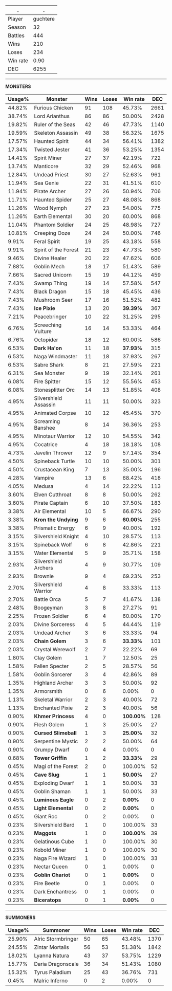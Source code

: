 .|.
|-|-
Player|guchtere
Season|32
Battles|444
Wins|210
Loses|234
Win rate|0.90
DEC|6255

---
**MONSTERS**

Usage%|Monster|Wins|Loses|Win rate|DEC|
-|-|-|-|-|-|
44.82%|Furious Chicken|91|108|45.73%|2661|
38.74%|Lord Arianthus|86|86|50.00%|2428|
19.82%|Ruler of the Seas|42|46|47.73%|1140|
19.59%|Skeleton Assassin|49|38|56.32%|1675|
17.57%|Haunted Spirit|44|34|56.41%|1382|
17.34%|Twisted Jester|41|36|53.25%|1354|
14.41%|Spirit Miner|27|37|42.19%|722|
13.74%|Manticore|32|29|52.46%|968|
12.84%|Undead Priest|30|27|52.63%|961|
11.94%|Sea Genie|22|31|41.51%|610|
11.94%|Pirate Archer|27|26|50.94%|706|
11.71%|Haunted Spider|25|27|48.08%|868|
11.26%|Wood Nymph|27|23|54.00%|775|
11.26%|Earth Elemental|30|20|60.00%|868|
11.04%|Phantom Soldier|24|25|48.98%|727|
10.81%|Creeping Ooze|24|24|50.00%|746|
9.91%|Feral Spirit|19|25|43.18%|558|
9.91%|Spirit of the Forest|21|23|47.73%|580|
9.46%|Divine Healer|20|22|47.62%|606|
7.88%|Goblin Mech|18|17|51.43%|589|
7.66%|Sacred Unicorn|15|19|44.12%|459|
7.43%|Swamp Thing|19|14|57.58%|547|
7.43%|Black Dragon|15|18|45.45%|436|
7.43%|Mushroom Seer|17|16|51.52%|482|
7.43%|**Ice Pixie**|13|20|**39.39%**|367|
7.21%|Peacebringer|10|22|31.25%|295|
6.76%|Screeching Vulture|16|14|53.33%|464|
6.76%|Octopider|18|12|60.00%|586|
6.53%|**Dark Ha'on**|11|18|**37.93%**|315|
6.53%|Naga Windmaster|11|18|37.93%|267|
6.53%|Sabre Shark|8|21|27.59%|221|
6.31%|Sea Monster|9|19|32.14%|261|
6.08%|Fire Spitter|15|12|55.56%|453|
6.08%|Stonesplitter Orc|14|13|51.85%|408|
4.95%|Silvershield Assassin|11|11|50.00%|323|
4.95%|Animated Corpse|10|12|45.45%|370|
4.95%|Screaming Banshee|8|14|36.36%|253|
4.95%|Minotaur Warrior|12|10|54.55%|342|
4.95%|Cocatrice|4|18|18.18%|108|
4.73%|Javelin Thrower|12|9|57.14%|354|
4.50%|Spineback Turtle|10|10|50.00%|301|
4.50%|Crustacean King|7|13|35.00%|196|
4.28%|Vampire|13|6|68.42%|418|
4.05%|Medusa|4|14|22.22%|113|
3.60%|Elven Cutthroat|8|8|50.00%|262|
3.60%|Pirate Captain|6|10|37.50%|183|
3.38%|Air Elemental|10|5|66.67%|290|
3.38%|**Kron the Undying**|9|6|**60.00%**|255|
3.38%|Prismatic Energy|6|9|40.00%|192|
3.15%|Silvershield Knight|4|10|28.57%|113|
3.15%|Spineback Wolf|6|8|42.86%|221|
3.15%|Water Elemental|5|9|35.71%|158|
2.93%|Silvershield Archers|4|9|30.77%|109|
2.93%|Brownie|9|4|69.23%|253|
2.70%|Silvershield Warrior|4|8|33.33%|113|
2.70%|Battle Orca|5|7|41.67%|138|
2.48%|Boogeyman|3|8|27.27%|91|
2.25%|Frozen Soldier|6|4|60.00%|170|
2.03%|Divine Sorceress|4|5|44.44%|119|
2.03%|Undead Archer|3|6|33.33%|94|
2.03%|**Chain Golem**|3|6|**33.33%**|101|
2.03%|Crystal Werewolf|2|7|22.22%|69|
1.80%|Clay Golem|1|7|12.50%|25|
1.58%|Fallen Specter|2|5|28.57%|56|
1.58%|Goblin Sorcerer|3|4|42.86%|89|
1.35%|Highland Archer|3|3|50.00%|92|
1.35%|Armorsmith|0|6|0.00%|0|
1.13%|Skeletal Warrior|2|3|40.00%|72|
1.13%|Enchanted Pixie|2|3|40.00%|56|
0.90%|**Khmer Princess**|4|0|**100.00%**|128|
0.90%|Flesh Golem|1|3|25.00%|27|
0.90%|**Cursed Slimeball**|1|3|**25.00%**|32|
0.90%|Serpentine Mystic|2|2|50.00%|64|
0.90%|Grumpy Dwarf|0|4|0.00%|0|
0.68%|**Tower Griffin**|1|2|**33.33%**|29|
0.45%|Magi of the Forest|2|0|100.00%|52|
0.45%|**Cave Slug**|1|1|**50.00%**|27|
0.45%|Exploding Dwarf|1|1|50.00%|33|
0.45%|Goblin Shaman|1|1|50.00%|33|
0.45%|**Luminous Eagle**|0|2|**0.00%**|0|
0.45%|**Light Elemental**|0|2|**0.00%**|0|
0.45%|Giant Roc|0|2|0.00%|0|
0.23%|Silvershield Bard|1|0|100.00%|33|
0.23%|**Maggots**|1|0|**100.00%**|39|
0.23%|Gelatinous Cube|1|0|100.00%|30|
0.23%|Kobold Miner|1|0|100.00%|30|
0.23%|Naga Fire Wizard|1|0|100.00%|33|
0.23%|Nectar Queen|0|1|0.00%|0|
0.23%|**Goblin Chariot**|0|1|**0.00%**|0|
0.23%|Fire Beetle|0|1|0.00%|0|
0.23%|Dark Enchantress|0|1|0.00%|0|
0.23%|**Biceratops**|0|1|**0.00%**|0|

---
**SUMMONERS**

Usage%|Summoner|Wins|Loses|Win rate|DEC|
-|-|-|-|-|-|
25.90%|Alric Stormbringer|50|65|43.48%|1370|
24.55%|Zintar Mortalis|56|53|51.38%|1842|
18.02%|Lyanna Natura|43|37|53.75%|1229|
15.77%|Daria Dragonscale|36|34|51.43%|1080|
15.32%|Tyrus Paladium|25|43|36.76%|731|
0.45%|Malric Inferno|0|2|0.00%|0|
